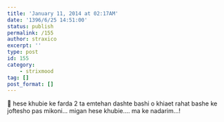 ```yaml
---
title: 'January 11, 2014 at 02:17AM'
date: '1396/6/25 14:51:00'
status: publish
permalink: /155
author: straxico
excerpt: ''
type: post
id: 155
category:
    - strixmood
tag: []
post_format: []
---
```

<div>🙂 hese khubie ke farda 2 ta emtehan dashte bashi o khiaet rahat bashe ke joftesho pas mikoni… migan hese khubie…. ma ke nadarim…!</div>